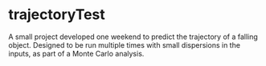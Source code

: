 # trajectoryTest

A small project developed one weekend to predict the trajectory of a falling object. Designed to be run multiple times with small dispersions in the inputs, as part of a Monte Carlo analysis.
